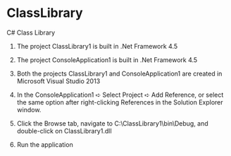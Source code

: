 # ClassLibrary
C# Class Library 

1. The project ClassLibrary1 is built in .Net Framework 4.5 

2. The project ConsoleApplication1 is built in .Net Framework 4.5 

3. Both the projects ClassLibrary1 and ConsoleApplication1 are created in Microsoft Visual Studio 2013

4. In the ConsoleApplication1 ➪ Select Project ➪ Add Reference, or select the same option after
right-clicking References in the Solution Explorer window.

5. Click the Browse tab, navigate to
C:\ClassLibrary1\bin\Debug\, and double-click on ClassLibrary1.dll

6. Run the application
